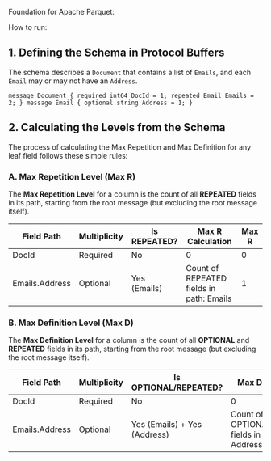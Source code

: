 Foundation for Apache Parquet:

How to run:

## 1. Defining the Schema in Protocol Buffers

The schema describes a `Document` that contains a list of `Emails`, and each `Email` may or may not have an `Address`.

`message Document { required int64 DocId = 1; repeated Email Emails = 2; } message Email { optional string Address = 1; }`


## 2. Calculating the Levels from the Schema

The process of calculating the Max Repetition and Max Definition for any leaf field follows these simple rules:

### A. Max Repetition Level (Max R)

The **Max Repetition Level** for a column is the count of all **REPEATED** fields in its path, starting from the root message (but excluding the root message itself).

| Field Path     | Multiplicity | Is REPEATED? | Max R Calculation                        | Max R |
|----------------|--------------|--------------|------------------------------------------|-------|
| DocId          | Required     | No           | 0                                        | 0     |
| Emails.Address | Optional     | Yes (Emails) | Count of REPEATED fields in path: Emails | 1     |
### B. Max Definition Level (Max D)

The **Max Definition Level** for a column is the count of all **OPTIONAL** and **REPEATED** fields in its path, starting from the root message (but excluding the root message itself).

| Field Path     | Multiplicity | Is OPTIONAL/REPEATED?        | Max D Calculation                                          | Max D |
|----------------|--------------|------------------------------|------------------------------------------------------------|-------|
| DocId          | Required     | No                           | 0                                                          |       |
| Emails.Address | Optional     | Yes (Emails) + Yes (Address) | Count of OPTIONAL/REPEATED fields in path: Emails, Address | 2     |